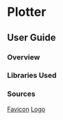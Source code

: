 # Plotter

## User Guide

### Overview

### Libraries Used

### Sources

[Favicon](https://www.favicon-generator.org/)
[Logo](https://www.flaticon.com/free-icon/line-chart_179121)
